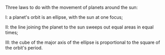Three laws to do with the movement of planets around the sun:

I: a planet's orbit is an ellipse, with the sun at one focus;

II: the line joining the planet to the sun sweeps out equal areas in
equal times;

III: the cube of the major axis of the ellipse is proportional to the
square of the orbit's period.

